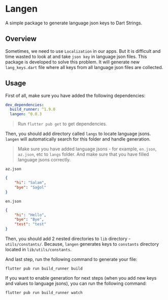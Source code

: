 # Langen

A simple package to generate language json keys to Dart Strings.

## Overview

Sometimes, we need to use `Localization` in our apps. But it is difficult and time wasted to look at and take `json key` in language json files. This package is developed to solve this problem. It will generate new `lang_keys.dart` file where all keys from all language json files are collected.

## Usage

First of all, make sure you have added the following dependencies:

```yaml
dev_dependencies:
  build_runner: ^1.9.0
  langen: ^0.0.3
```

> Run `flutter pub get` to get dependencies.

Then, you should add directory called `langs` to locate language jsons. `langen` will automatically search for this folder and handle generation.

> Make sure you have added language jsons - for example, `en.json`, `az.json`, etc to `langs` folder. And make sure that you have filled language jsons correctly.

`az.json`
```json
{
    "hi": "Salam",
    "bye": "Sağol"
}
```

`en.json`
```json
{
    "hi": "Hello",
    "bye": "Bye",
    "test": "test"
}
```

Then, you should add 2 nested directories to `lib` directory - `utils/constants/`. Because, `langen` generates keys to `constants` directory located in `lib/utils/constants`.

And last step, run the following command to generate your file:

`flutter pub run build_runner build`

If you want to enable generation for next steps (when you add new keys and values to language jsons), you can run the following command:

`flutter pub run build_runner watch`



